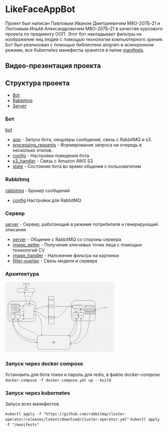 # LikeFaceAppBot
Проект был написан Павловым Иваном Дмитриевичем М8О-207Б-21 и Лютоевым Ильёй Александровичем М8О-207Б-21 в качестве курсового проекта по предменту ООП.
Этот бот накладывает фильтры на изображение лиц людей с помощью технологии компьютерного зрения. Бот был реализован с помощью библиотеки aiogram в асинхронном режиме, все Kubernetes манифесты хранятся в папке [manifests](/manifests).

## Видео-презентация проекта

## Структура проекта
- [Bot](#Bot)
- [Rabbitmq](#Rabbitmq)
- [Server](#Server)

### Бот
[bot](/bot)
- [app](/bot/app.py) - Запуск бота, хендлеры сообщений, связь с RabbitMQ и s3.
- [processing_requests](/bot/processing_requests.py) - Формирование запроса на очередь в несколько этапов.
- [config](/bot/config.py) - Настройки поведения бота
- [s3_handler](/bot/s3_handler.py) - Связь с Amazon AWS S3
- [state](/bot/state.py) - Состояния бота во время общения с пользователем

### Rabbitmq
[rabbitmq](/rabbitmq) - Брокер сообщений
- [config](/rabbitmq/advanced.config) Настройки для RabbitMQ

### Сервер
[server](/server) - Сервер, работающий в режиме потребителя и генерирующий описания
- [server](server/server.py) - Общение с RabbitMQ со стороны сервера
- [image_getter](server/image_getter.py) - Получение ключевых точек лица с помощью технологий CV
- [image_handler](server/image_handler.py) - Наложение фильтра на картинки
- [filter-overlay](server/filter-overlay.py) - Связь модели и сервера

### Архитектура 
<img width="346" alt="image" src="./architect.jpeg">

### Запуск через docker compose
Установить для бота токен и пароль для redis, в файле docker-compose
`docker-compose -f docker-compose.yml up --build`

### Запуск через kubernetes

Запуск всех манифестов

`kubectl apply -f "https://github.com/rabbitmq/cluster-operator/releases/latest/download/cluster-operator.yml"`
`kubectl apply -f "/manifests"`

